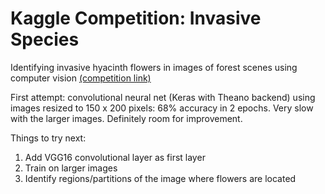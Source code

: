 # Kaggle Competition: Invasive Species

Identifying invasive hyacinth flowers in images of forest scenes using computer vision [(competition link)](https://www.kaggle.com/c/invasive-species-monitoring)

First attempt: convolutional neural net (Keras with Theano backend) using images resized to 150 x 200 pixels: 68% accuracy in 2 epochs. Very slow with the larger images. Definitely room for improvement.

Things to try next:
1. Add VGG16 convolutional layer as first layer
2. Train on larger images
3. Identify regions/partitions of the image where flowers are located
